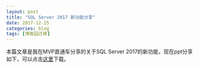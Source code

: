 ```yaml
---
layout: post
title: "SQL Server 2017 新功能分享"
date: 2017-12-25
categories: blog
tags: [博客园迁移]
---
```


本篇文章是我在MVP直通车分享的关于SQL Server 2017的新功能，现在ppt分享如下，可以点击[这里](https://files.cnblogs.com/files/CareySon/SQLServer2017%E6%96%B0%E5%8A%9F%E8%83%BD.pdf)下载。
